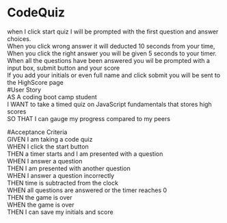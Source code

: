# CodeQuiz
when I click start quiz I will be prompted with the first question and answer choices.<br />
When you click wrong answer it will deducted 10 seconds from your time,<br />
When you click the right answer you will be given 5 seconds to your timer.<br />
When all the questions have been answered you wil be prompted with a input box, submit button and your score<br />
If you add your initials or even full name and click sobmit you will be sent to the HighScore page<br />
#User Story <br />
AS A coding boot camp student<br />
I WANT to take a timed quiz on JavaScript fundamentals that stores high scores<br />
SO THAT I can gauge my progress compared to my peers

#Acceptance Criteria<br />
GIVEN I am taking a code quiz<br />
WHEN I click the start button<br />
THEN a timer starts and I am presented with a question<br />
WHEN I answer a question<br />
THEN I am presented with another question<br />
WHEN I answer a question incorrectly<br />
THEN time is subtracted from the clock<br />
WHEN all questions are answered or the timer reaches 0<br />
THEN the game is over<br />
WHEN the game is over<br />
THEN I can save my initials and score
